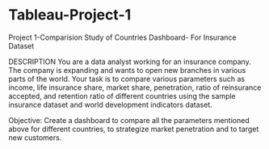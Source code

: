 # Tableau-Project-1
Project 1-Comparision Study of Countries Dashboard- For Insurance Dataset

DESCRIPTION
You are a data analyst working for an insurance company. The company is expanding and wants to open new branches in various parts of the world. Your task is to compare various parameters such as income, life insurance share, market share, penetration, ratio of reinsurance accepted, and retention ratio of different countries using the sample insurance dataset and world development indicators dataset.
 
Objective: 
Create a dashboard to compare all the parameters mentioned above for different countries, to strategize market penetration and to target new customers.
